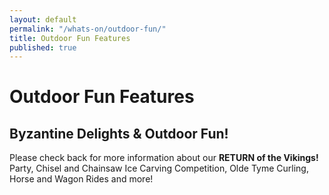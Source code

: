 ```yaml
---
layout: default
permalink: "/whats-on/outdoor-fun/"
title: Outdoor Fun Features
published: true
---
```


# Outdoor Fun Features

## Byzantine Delights & Outdoor Fun!

Please check back for more information about our **RETURN of the Vikings!** Party, Chisel and Chainsaw Ice Carving Competition, Olde Tyme Curling, Horse and Wagon Rides and more!

<!-- ### Art Gallery Show and Sale

Be inspired by artworks from local visual artists who work in a multitude of mediums and styles. We have three Art Galleries; located inside the Nina Haggerty Centre for the Arts (9225–118 Ave), The Carrot (9351–118 Ave) and the independent gallery, The Studio (11739–94 Street).

### Artisan Village and Market

Come shop original and local at the Artisan Village and Market, located in the Anglican Parishes of St. Faith’s and St. Stephen the Martyr (11725–93 St). This unique arts market offers a spectacular collection of hand-crafted products from local craft artisans.

### Fireworks Tribute to Don Snider

**Saturday at 6pm**

Don Snider was a leader in the Edmonton arts community for more than two decades. He was the Production Manager of the Edmonton Folk Music Festival, amongst others, and an integral part of fireworks shows in Edmonton; First Night, Canada Day and Deep Freeze Festival. Don loved the sound, the feeling, the colour and the joy on people’s faces when the boom would begin echoing through the sky. This is the second annual fireworks show dedicated to Don and the legacy of joy he has left us with. “Life is beautiful.”

### The Vikings are coming! Party

**Saturday 7:00 – 11:00 pm  
Alberta Ave Community Centre | 9210 – 118 Ave  
$10 General Admission**

The Vikings take over the Deep Freeze Festival on Saturday and Sunday, but the party really gets started on Saturday night! Come down with your family and friends to enjoy a night of great food, awesome music and a lot of fun! Get your tickets in advance as this evening party has been known to sell out in the past with only limited tickets available at the door.

### Chisel and Chainsaw Ice Carving Competition

We welcome our ice competitors. Watch the magic of chisels, imagination and artistic panache as these ice sculptors create beauty right before your eyes. **Award ceremony Sunday at 3 pm** on the Community Centre Main Stage.

### Deep Freeze Awards Ceremony

Please join us at 3 pm at the Alberta Ave Community Centre stage as we reveal the awards for:

1. Chisel & Chainsaw Competition
1. Light Up the Ave
1. The Thaw Hut Competition

These artists and participants will have put in long hours as well as passion and dedication to their projects; help us congratulate them all for helping make Deep Freeze and Alberta Ave such a great place to be!

### Pipon Village

Our Aboriginal neighbours welcome you! Enjoy fancy dance, storytelling and warmth around the fire. Saturday & Sunday (92 St and 118 Ave)

### Olde Tyme Curling

The tradition continues as ice skating and curling are back on the Avenue. Don your wool sweater, do up your skates and brush off your broom. You can borrow skates (no cost) at the City of Edmonton Skate van.

### Horse and Wagon Rides

Sleigh bells are ringing down the Avenue! Take a ride down memory lane with family and friends. Located on 92 Street (between 118 Ave & 119 Ave, east of the ice garden. Ride the wagon to dance and musical performances at Avenue Theatre. **Two drop off stops: Avenue Theatre and the Alberta Avenue Community Centre.** -->

<!-- ### Dutch Snow Sculptors

Deep Freeze welcomes Wilfred Stijger and Edith van de Wetering, from Katwijk, Netherlands. These two international snow sculptors travel the world transforming winter landscapes everwhere they go. We are excited to have them as our guests this year. In partnership with [Ice on Whyte](http://www.iceonwhyte.ca/). -->
